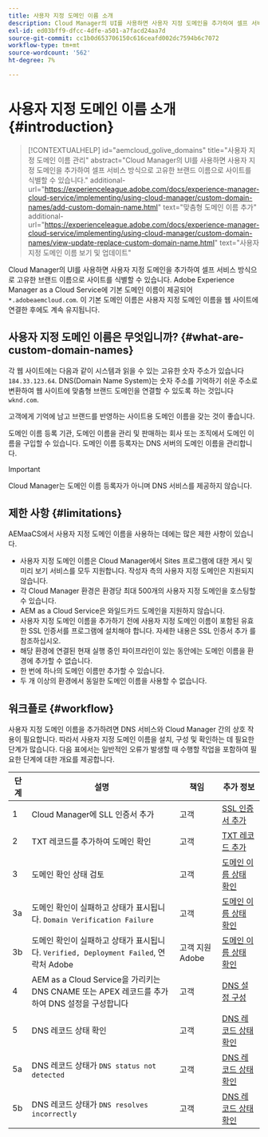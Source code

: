 ```yaml
---
title: 사용자 지정 도메인 이름 소개
description: Cloud Manager의 UI를 사용하면 사용자 지정 도메인을 추가하여 셀프 서비스 방식으로 고유한 브랜드 이름으로 사이트를 식별할 수 있습니다.
exl-id: ed03bff9-dfcc-4dfe-a501-a7facd24aa7d
source-git-commit: cc1b0d653706150c616ceafd002dc7594b6c7072
workflow-type: tm+mt
source-wordcount: '562'
ht-degree: 7%

---
```



# 사용자 지정 도메인 이름 소개 {#introduction}

>[!CONTEXTUALHELP]
>id="aemcloud_golive_domains"
>title="사용자 지정 도메인 이름 관리"
>abstract="Cloud Manager의 UI를 사용하면 사용자 지정 도메인을 추가하여 셀프 서비스 방식으로 고유한 브랜드 이름으로 사이트를 식별할 수 있습니다."
>additional-url="https://experienceleague.adobe.com/docs/experience-manager-cloud-service/implementing/using-cloud-manager/custom-domain-names/add-custom-domain-name.html" text="맞춤형 도메인 이름 추가"
>additional-url="https://experienceleague.adobe.com/docs/experience-manager-cloud-service/implementing/using-cloud-manager/custom-domain-names/view-update-replace-custom-domain-name.html" text="사용자 지정 도메인 이름 보기 및 업데이트"

Cloud Manager의 UI를 사용하면 사용자 지정 도메인을 추가하여 셀프 서비스 방식으로 고유한 브랜드 이름으로 사이트를 식별할 수 있습니다. Adobe Experience Manager as a Cloud Service에 기본 도메인 이름이 제공되어 `*.adobeaemcloud.com`. 이 기본 도메인 이름은 사용자 지정 도메인 이름을 웹 사이트에 연결한 후에도 계속 유지됩니다.

## 사용자 지정 도메인 이름은 무엇입니까? {#what-are-custom-domain-names}

각 웹 사이트에는 다음과 같이 시스템과 읽을 수 있는 고유한 숫자 주소가 있습니다 `184.33.123.64`. DNS(Domain Name System)는 숫자 주소를 기억하기 쉬운 주소로 변환하여 웹 사이트에 맞춤형 브랜드 도메인을 연결할 수 있도록 하는 것입니다 `wknd.com`.

고객에게 기억에 남고 브랜드를 반영하는 사이트용 도메인 이름을 갖는 것이 좋습니다.

도메인 이름 등록 기관, 도메인 이름을 관리 및 판매하는 회사 또는 조직에서 도메인 이름을 구입할 수 있습니다. 도메인 이름 등록자는 DNS 서버의 도메인 이름을 관리합니다.

>[!IMPORTANT]
>
>Cloud Manager는 도메인 이름 등록자가 아니며 DNS 서비스를 제공하지 않습니다.

## 제한 사항 {#limitations}

AEMaaCS에서 사용자 지정 도메인 이름을 사용하는 데에는 많은 제한 사항이 있습니다.

* 사용자 지정 도메인 이름은 Cloud Manager에서 Sites 프로그램에 대한 게시 및 미리 보기 서비스를 모두 지원합니다. 작성자 측의 사용자 지정 도메인은 지원되지 않습니다.
* 각 Cloud Manager 환경은 환경당 최대 500개의 사용자 지정 도메인을 호스팅할 수 있습니다.
* AEM as a Cloud Service은 와일드카드 도메인을 지원하지 않습니다.
* 사용자 지정 도메인 이름을 추가하기 전에 사용자 지정 도메인 이름이 포함된 유효한 SSL 인증서를 프로그램에 설치해야 합니다. 자세한 내용은 SSL 인증서 추가 를 참조하십시오.
* 해당 환경에 연결된 현재 실행 중인 파이프라인이 있는 동안에는 도메인 이름을 환경에 추가할 수 없습니다.
* 한 번에 하나의 도메인 이름만 추가할 수 있습니다.
* 두 개 이상의 환경에서 동일한 도메인 이름을 사용할 수 없습니다.

## 워크플로 {#workflow}

사용자 지정 도메인 이름을 추가하려면 DNS 서비스와 Cloud Manager 간의 상호 작용이 필요합니다. 따라서 사용자 지정 도메인 이름을 설치, 구성 및 확인하는 데 필요한 단계가 많습니다. 다음 표에서는 일반적인 오류가 발생할 때 수행할 작업을 포함하여 필요한 단계에 대한 개요를 제공합니다.

| 단계 | 설명 | 책임 | 추가 정보 |
|--- |--- |--- |---|
| 1 | Cloud Manager에 SLL 인증서 추가 | 고객 | [SSL 인증서 추가](/help/implementing/cloud-manager/managing-ssl-certifications/add-ssl-certificate.md) |
| 2 | TXT 레코드를 추가하여 도메인 확인 | 고객 | [TXT 레코드 추가](/help/implementing/cloud-manager/custom-domain-names/add-text-record.md) |
| 3 | 도메인 확인 상태 검토 | 고객 | [도메인 이름 상태 확인](/help/implementing/cloud-manager/custom-domain-names/check-domain-name-status.md) |
| 3a | 도메인 확인이 실패하고 상태가 표시됩니다. `Domain Verification Failure` | 고객 | [도메인 이름 상태 확인](/help/implementing/cloud-manager/custom-domain-names/check-domain-name-status.md) |
| 3b | 도메인 확인이 실패하고 상태가 표시됩니다. `Verified, Deployment Failed`, 연락처 Adobe | 고객 지원 Adobe | [도메인 이름 상태 확인](/help/implementing/cloud-manager/custom-domain-names/check-domain-name-status.md) |
| 4 | AEM as a Cloud Service을 가리키는 DNS CNAME 또는 APEX 레코드를 추가하여 DNS 설정을 구성합니다 | 고객 | [DNS 설정 구성](/help/implementing/cloud-manager/custom-domain-names/configure-dns-settings.md) |
| 5 | DNS 레코드 상태 확인 | 고객 | [DNS 레코드 상태 확인](/help/implementing/cloud-manager/custom-domain-names/check-dns-record-status.md) |
| 5a | DNS 레코드 상태가 `DNS status not detected` | 고객 | [DNS 레코드 상태 확인](/help/implementing/cloud-manager/custom-domain-names/check-dns-record-status.md) |
| 5b | DNS 레코드 상태가 `DNS resolves incorrectly` | 고객 | [DNS 레코드 상태 확인](/help/implementing/cloud-manager/custom-domain-names/check-dns-record-status.md) |
